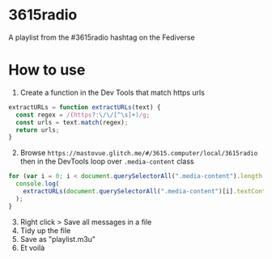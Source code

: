 # 3615radio

A playlist from the #3615radio hashtag on the Fediverse

# How to use

1. Create a function in the Dev Tools that match https urls

```javascript
extractURLs = function extractURLs(text) {
  const regex = /(https?:\/\/[^\s]+)/g;
  const urls = text.match(regex);
  return urls;
}
```

2. Browse `https://mastovue.glitch.me/#/3615.computer/local/3615radio` then in the DevTools loop over `.media-content` class

```javascript
for (var i = 0; i < document.querySelectorAll(".media-content").length; i++) {
  console.log(
    extractURLs(document.querySelectorAll(".media-content")[i].textContent)[0]
  );
}
```

3. Right click > Save all messages in a file
5. Tidy up the file
6. Save as "playlist.m3u"
7. Et voilà
